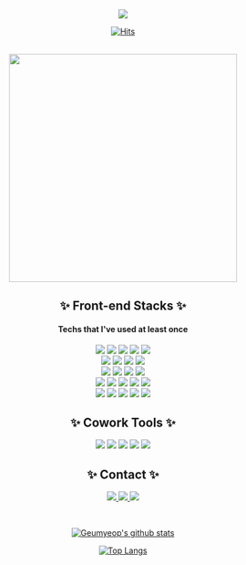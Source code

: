 <div align="center">
  <img src="https://capsule-render.vercel.app/api?type=waving&color=B3CBED&height=250&section=header&text=HELLO!&fontSize=50&fontColor=fff&desc=Geumyeop's%20GitHub:D&fontAlignY=40&descSize=30&descAlignY=60&animation=twinkling" />
  
  <br />
  
  [![Hits](https://hits.seeyoufarm.com/api/count/incr/badge.svg?url=https%3A%2F%2Fgithub.com%2FDevYBecca&count_bg=%23B3CBED&title_bg=%230F1738&icon=googlefit.svg&icon_color=%23E7E7E7&title=hits&edge_flat=false)](https://github.com/DevYBecca)

  <br />
  
<img src="https://github.com/DevYBecca/DevYBecca/assets/125433485/2bc112e5-d0ea-4718-95a7-a9996b93cc84" height=400 />

  <br />
  
 ## ✨ Front-end Stacks ✨
 #### Techs that I've used at least once
<img src="https://img.shields.io/badge/HTML5-E34F26?style=flat-logo&logo=HTML5&logoColor=white" />
<img src="https://img.shields.io/badge/CSS3-1572B6?style=flat-logo&logo=CSS3&logoColor=white" />
<img src="https://img.shields.io/badge/JavaScript-F7DF1E?style=flat-logo&logo=JavaScript&logoColor=white" />
<img src="https://img.shields.io/badge/TypeScript-3178C6?style=flat-logo&logo=TypeScript&logoColor=white" />
<img src="https://img.shields.io/badge/React-61DAFB?style=flat-logo&logo=React&logoColor=white" />

<br />

<img src="https://img.shields.io/badge/SCSS-CC6699?style=flat-logo&logo=Sass&logoColor=white" />
<img src="https://img.shields.io/badge/Styled%20Components-DB7093?style=flat-logo&logo=StyledComponents&logoColor=white" />
<img src="https://img.shields.io/badge/Ant%20Design-0170FE?style=flat-logo&logo=AntDesign&logoColor=white" />
<img src="https://img.shields.io/badge/Chart.js-FF6384?style=flat-logo&logo=Chart.js&logoColor=white" />

<br />

<img src="https://img.shields.io/badge/Axios-5A29E4?style=flat-logo&logo=Axios&logoColor=white" />
<img src="https://img.shields.io/badge/Redux-764ABC?style=flat-logo&logo=Redux&logoColor=white" />
<img src="https://img.shields.io/badge/Recoil-3578E5?style=flat-logo&logo=Recoil&logoColor=white" />
<img src="https://img.shields.io/badge/React%20Cookie-FF4154?style=flat-logo&logo=ReactCookie&logoColor=white" />

<br />

<img src="https://img.shields.io/badge/npm-CB3837?style=flat-logo&logo=npm&logoColor=white" />
<img src="https://img.shields.io/badge/Create%20React%20App-09D3AC?style=flat-logo&logo=CreateReactApp&logoColor=white" />
<img src="https://img.shields.io/badge/Vite-646CFF?style=flat-logo&logo=Vite&logoColor=white" />
<img src="https://img.shields.io/badge/Prettier-F7B93E?style=flat-logo&logo=Prettier&logoColor=white" />
<img src="https://img.shields.io/badge/ESLint-4B32C3?style=flat-logo&logo=ESLint&logoColor=white" />

<br />

<img src="https://img.shields.io/badge/Git-F05032?style=flat-logo&logo=Git&logoColor=white" />
<img src="https://img.shields.io/badge/GitHub-181717?style=flat-logo&logo=GitHub&logoColor=white" />
<img src="https://img.shields.io/badge/Visual%20Studio%20Code-007ACC?style=flat-logo&logo=VisualStudioCode&logoColor=white" />
<img src="https://img.shields.io/badge/Netlify-00C7B7?style=flat-logo&logo=Netlify&logoColor=white" />
<img src="https://img.shields.io/badge/Vercel-000?style=flat-logo&logo=Vercel&logoColor=white" />

<br />

## ✨ Cowork Tools ✨
<img src="https://img.shields.io/badge/Figma-F24E1E?style=flat-logo&logo=Figma&logoColor=white" />
<img src="https://img.shields.io/badge/Miro-050038?style=flat-logo&logo=Miro&logoColor=white" />
<img src="https://img.shields.io/badge/Slack-4A154B?style=flat-logo&logo=Slack&logoColor=white" />
<img src="https://img.shields.io/badge/Notion-000?style=flat-logo&logo=Notion&logoColor=white" />
<img src="https://img.shields.io/badge/Zoom-2D8CFF?style=flat-logo&logo=Zoom&logoColor=white" />

<br />

## ✨ Contact ✨
<a href="/" target="_blank"><img src="https://img.shields.io/badge/Study%20Note-B3CBED?style=flat-logo&logo=Notion&logoColor=white" />
<a href="/" target="_blank"><img src="https://img.shields.io/badge/PortFolio-0F1738?style=flat-logo&logo=AerLingus&logoColor=white" />
<a href="mailto:yoongy3333@gmail.com" target="_blank"><img src="https://img.shields.io/badge/Gmail-EA4335?style=flat-logo&logo=Gmail&logoColor=white" />

<br />

</div>

<div align="center">

  [![Geumyeop's github stats](https://github-readme-stats-eight-delta-12.vercel.app/api?username=DevYBecca&custom_title=Geumyeop's%20GitHub👩🏻‍💻&bg_color=80,B3CBED,fff&title_color=fff&text_color=0F1738)](https://github.com/anuraghazra/github-readme-stats)

  [![Top Langs](https://github-readme-stats-eight-delta-12.vercel.app/api/top-langs/?username=DevYBecca&bg_color=70,B3CBED,fff&title_color=fff&text_color=0F1738&layout=compact)](https://github.com/anuraghazra/github-readme-stats)

</div>

